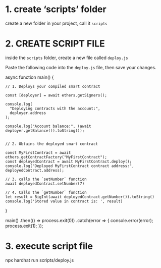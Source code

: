 # 1. create ‘scripts’ folder
create a new folder in your project, call it `scripts`

# 2. CREATE SCRIPT FILE
inside the `scripts` folder, create a new file called `deploy.js`

Paste the following code into the `deploy.js` file, then save your changes. 

async function main() {

    // 1. Deploys your compiled smart contract

    const [deployer] = await ethers.getSigners();

    console.log(
      "Deploying contracts with the account:",
      deployer.address
    );

    console.log("Account balance:", (await deployer.getBalance()).toString());


    // 2. Obtains the deployed smart contract 

    const MyFirstContract = await ethers.getContractFactory("MyFirstContract");
    const deployedContract = await MyFirstContract.deploy();
    console.log("Deployed MyFirstContract contract address:", deployedContract.address);

    // 3. calls the `setNumber` function
    await deployedContract.setNumber(7)

    // 4. Calls the `getNumber` function
    let result = BigInt(await deployedContract.getNumber()).toString()
    console.log('Stored value in contract is: ', result)
}

main()
    .then(() => process.exit(0))
    .catch(error => {
      console.error(error);
      process.exit(1);
    });


# 3. execute script file
npx hardhat run scripts/deploy.js